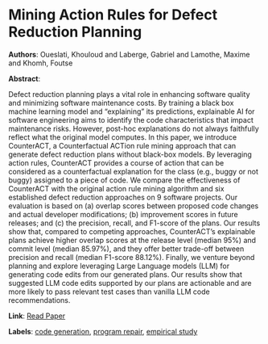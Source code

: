 # Mining Action Rules for Defect Reduction Planning

**Authors**: Oueslati, Khouloud and Laberge, Gabriel and Lamothe, Maxime and Khomh, Foutse

**Abstract**:

Defect reduction planning plays a vital role in enhancing software quality and minimizing software maintenance costs. By training a black box machine learning model and “explaining” its predictions, explainable AI for software engineering aims to identify the code characteristics that impact maintenance risks. However, post-hoc explanations do not always faithfully reflect what the original model computes. In this paper, we introduce CounterACT, a Counterfactual ACTion rule mining approach that can generate defect reduction plans without black-box models. By leveraging action rules, CounterACT provides a course of action that can be considered as a counterfactual explanation for the class (e.g., buggy or not buggy) assigned to a piece of code. We compare the effectiveness of CounterACT with the original action rule mining algorithm and six established defect reduction approaches on 9 software projects. Our evaluation is based on (a) overlap scores between proposed code changes and actual developer modifications; (b) improvement scores in future releases; and (c) the precision, recall, and F1-score of the plans. Our results show that, compared to competing approaches, CounterACT’s explainable plans achieve higher overlap scores at the release level (median 95\%) and commit level (median 85.97\%), and they offer better trade-off between precision and recall (median F1-score 88.12\%). Finally, we venture beyond planning and explore leveraging Large Language models (LLM) for generating code edits from our generated plans. Our results show that suggested LLM code edits supported by our plans are actionable and are more likely to pass relevant test cases than vanilla LLM code recommendations.

**Link**: [Read Paper](https://doi.org/10.1145/3660809)

**Labels**: [code generation](../../labels/code_generation.md), [program repair](../../labels/program_repair.md), [empirical study](../../labels/empirical_study.md)
